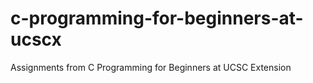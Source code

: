 # c-programming-for-beginners-at-ucscx
Assignments from C Programming for Beginners at UCSC Extension
